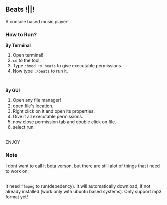 ## Beats !||!
A console based music player!
<br>

### How to Run?
<b>By Terminal</b>
1) Open terminal!
2) `cd` to the tool.
3) Type `chmod +x beats` to give executable permissions.
4) Now type `./beats` to run it.
<br>

<b>By GUI</b>

1) Open any file manager!
2) open file's location.
3) Right click on it and open its properties.
4) Give it all executable permissions.
5) now close permission tab and double click on file.
6) select run.

<br>
ENJOY

### Note
I dont want to call it beta verson, but there are still alot of things that i need to work on: <br><br>

It need `ffmpeg` to run(depedency). It will automatically download, if not already installed (work only with ubuntu based systems).
Only support mp3 format yet!
